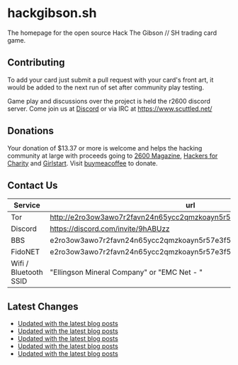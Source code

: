 # hackgibson.sh
The homepage for the open source Hack The Gibson // SH trading card game.


## Contributing

To add your card just submit a pull request with your card's front art, it would be added to the next run of set after community play testing.

Game play and discussions over the project is held the r2600 discord server. Come join us at [Discord](https://discord.com/invite/9hABUzz) or via IRC at https://www.scuttled.net/


## Donations

Your donation of $13.37 or more is welcome and helps the hacking community at large with proceeds going to [2600 Magazine](https://2600.com/), [Hackers for Charity](https://hackersforcharity.org) and [Girlstart](https://girlstart.org).  Visit [buymeacoffee](https://www.buymeacoffee.com/hackgibson.sh) to donate.


## Contact Us

Service | url
-|-
Tor | http://e2ro3ow3awo7r2favn24n65ycc2qmzkoayn5r57e3f56nvjwdcgg32ad.onion
Discord | https://discord.com/invite/9hABUzz
BBS | e2ro3ow3awo7r2favn24n65ycc2qmzkoayn5r57e3f56nvjwdcgg32ad.onion:23
FidoNET | e2ro3ow3awo7r2favn24n65ycc2qmzkoayn5r57e3f56nvjwdcgg32ad.onion:24554
Wifi / Bluetooth SSID | "Ellingson Mineral Company" or "EMC Net - <fidonet address>"

## Latest Changes
<!-- BLOG-POST-LIST:START -->
- [Updated with the latest blog posts](https://github.com/DFW2600/hackgibson.sh/commit/210e58a04330cdbcf84fa638d9569bd182cf7462)
- [Updated with the latest blog posts](https://github.com/DFW2600/hackgibson.sh/commit/216ae7e3f2d9dcf401b168e42be2434bdfadff4b)
- [Updated with the latest blog posts](https://github.com/DFW2600/hackgibson.sh/commit/4100e22cf0c64bcdb1123c2ec710c41d695dabde)
- [Updated with the latest blog posts](https://github.com/DFW2600/hackgibson.sh/commit/5ed7251610eb4079767f237f8e9f2ecb670c4c04)
- [Updated with the latest blog posts](https://github.com/DFW2600/hackgibson.sh/commit/e182f1e6b0c683b00d48119c6e1f4a758478e9f3)
<!-- BLOG-POST-LIST:END -->
